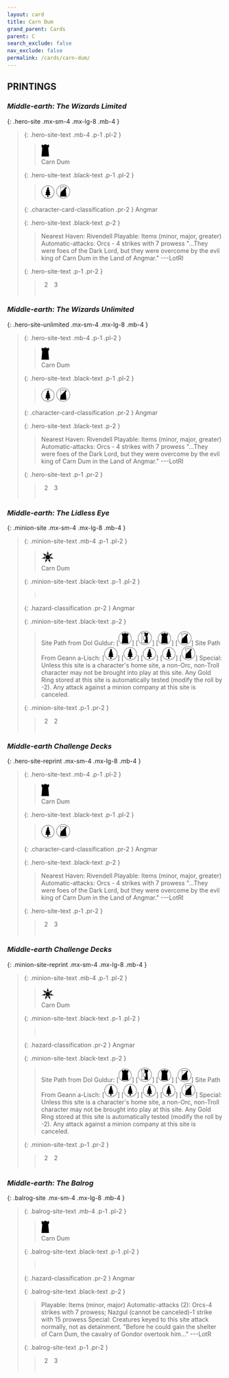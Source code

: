 ```yaml
---
layout: card
title: Carn Dum
grand_parent: Cards
parent: C
search_exclude: false
nav_exclude: false
permalink: /cards/carn-dum/
---
```


## PRINTINGS


### _Middle-earth: The Wizards Limited_

{: .hero-site .mx-sm-4 .mx-lg-8 .mb-4 }
> {: .hero-site-text .mb-4 .p-1 .pl-2 }
> > <div class="card-mp"><img src="/assets/images/dark-hold.svg"></div>
> > <div class="character-card-name">Carn Dum</div>
>
> {: .hero-site-text .black-text .p-1 .pl-2 }
> > ![](/assets/images/wilderness.svg) ![](/assets/images/shadow-land.svg)
>
> {: .character-card-classification .pr-2 }
> Angmar
>
> {: .hero-site-text .black-text .p-2 }
> > Nearest Haven: Rivendell Playable: Items (minor, major, greater) Automatic-attacks: Orcs - 4 strikes with 7 prowess  "...They were foes of the Dark Lord, but they were overcome by the evil king of Carn Dum in the Land of Angmar." ---LotRI 
> 
> {: .hero-site-text .p-1 .pr-2 }
> > <div class="hero-site-draw"><span class="hero-you-draw">&ensp;2&ensp;</span><span class="hero-opp-draw">&ensp;3&ensp;</span></div>
> > <div class="card-corruption">&nbsp;</div>

### _Middle-earth: The Wizards Unlimited_

{: .hero-site-unlimited .mx-sm-4 .mx-lg-8 .mb-4 }
> {: .hero-site-text .mb-4 .p-1 .pl-2 }
> > <div class="card-mp"><img src="/assets/images/dark-hold.svg"></div>
> > <div class="character-card-name">Carn Dum</div>
>
> {: .hero-site-text .black-text .p-1 .pl-2 }
> > ![](/assets/images/wilderness.svg) ![](/assets/images/shadow-land.svg)
>
> {: .character-card-classification .pr-2 }
> Angmar
>
> {: .hero-site-text .black-text .p-2 }
> > Nearest Haven: Rivendell Playable: Items (minor, major, greater) Automatic-attacks: Orcs - 4 strikes with 7 prowess  "...They were foes of the Dark Lord, but they were overcome by the evil king of Carn Dum in the Land of Angmar." ---LotRI 
> 
> {: .hero-site-text .p-1 .pr-2 }
> > <div class="hero-site-draw"><span class="hero-you-draw">&ensp;2&ensp;</span><span class="hero-opp-draw">&ensp;3&ensp;</span></div>
> > <div class="card-corruption">&nbsp;</div>

### _Middle-earth: The Lidless Eye_

{: .minion-site .mx-sm-4 .mx-lg-8 .mb-4 }
> {: .minion-site-text .mb-4 .p-1 .pl-2 }
> > <div class="card-mp"><img src="/assets/images/dark-haven.svg"></div>
> > <div class="card-name">Carn Dum</div>
>
> {: .minion-site-text .black-text .p-1 .pl-2 }
> > &nbsp;
>
> {: .hazard-classification .pr-2 }
> Angmar
>
> {: .minion-site-text .black-text .p-2 }
> > Site Path from Dol Guldur: \[![](/assets/images/dark-domain.svg)] \[![](/assets/images/border-land.svg)] \[![](/assets/images/dark-domain.svg)] \[![](/assets/images/shadow-land.svg)] Site Path From Geann a-Lisch: \[![](/assets/images/wilderness.svg)] \[![](/assets/images/wilderness.svg)] \[![](/assets/images/wilderness.svg)] \[![](/assets/images/wilderness.svg)] \[![](/assets/images/shadow-land.svg)] Special: Unless this site is a character's home site, a non-Orc, non-Troll character may not be brought into play at this site. Any Gold Ring stored at this site is automatically tested (modify the roll by -2). Any attack against a minion company at this site is canceled. 
> 
> {: .minion-site-text .p-1 .pr-2 }
> > <div class="hero-site-draw"><span class="minion-you-draw">&ensp;2&ensp;</span><span class="minion-opp-draw">&ensp;2&ensp;</span></div>
> > <div class="card-corruption">&nbsp;</div>

### _Middle-earth Challenge Decks_

{: .hero-site-reprint .mx-sm-4 .mx-lg-8 .mb-4 }
> {: .hero-site-text .mb-4 .p-1 .pl-2 }
> > <div class="card-mp"><img src="/assets/images/dark-hold.svg"></div>
> > <div class="character-card-name">Carn Dum</div>
>
> {: .hero-site-text .black-text .p-1 .pl-2 }
> > ![](/assets/images/wilderness.svg) ![](/assets/images/shadow-land.svg)
>
> {: .character-card-classification .pr-2 }
> Angmar
>
> {: .hero-site-text .black-text .p-2 }
> > Nearest Haven: Rivendell Playable: Items (minor, major, greater) Automatic-attacks: Orcs - 4 strikes with 7 prowess  "...They were foes of the Dark Lord, but they were overcome by the evil king of Carn Dum in the Land of Angmar." ---LotRI 
> 
> {: .hero-site-text .p-1 .pr-2 }
> > <div class="hero-site-draw"><span class="hero-you-draw">&ensp;2&ensp;</span><span class="hero-opp-draw">&ensp;3&ensp;</span></div>
> > <div class="card-corruption">&nbsp;</div>

### _Middle-earth Challenge Decks_

{: .minion-site-reprint .mx-sm-4 .mx-lg-8 .mb-4 }
> {: .minion-site-text .mb-4 .p-1 .pl-2 }
> > <div class="card-mp"><img src="/assets/images/dark-haven.svg"></div>
> > <div class="card-name">Carn Dum</div>
>
> {: .minion-site-text .black-text .p-1 .pl-2 }
> > &nbsp;
>
> {: .hazard-classification .pr-2 }
> Angmar
>
> {: .minion-site-text .black-text .p-2 }
> > Site Path from Dol Guldur: \[![](/assets/images/dark-domain.svg)] \[![](/assets/images/border-land.svg)] \[![](/assets/images/dark-domain.svg)] \[![](/assets/images/shadow-land.svg)] Site Path From Geann a-Lisch: \[![](/assets/images/wilderness.svg)] \[![](/assets/images/wilderness.svg)] \[![](/assets/images/wilderness.svg)] \[![](/assets/images/wilderness.svg)] \[![](/assets/images/shadow-land.svg)] Special: Unless this site is a character's home site, a non-Orc, non-Troll character may not be brought into play at this site. Any Gold Ring stored at this site is automatically tested (modify the roll by -2). Any attack against a minion company at this site is canceled. 
> 
> {: .minion-site-text .p-1 .pr-2 }
> > <div class="hero-site-draw"><span class="minion-you-draw">&ensp;2&ensp;</span><span class="minion-opp-draw">&ensp;2&ensp;</span></div>
> > <div class="card-corruption">&nbsp;</div>

### _Middle-earth: The Balrog_

{: .balrog-site .mx-sm-4 .mx-lg-8 .mb-4 }
> {: .balrog-site-text .mb-4 .p-1 .pl-2 }
> > <div class="card-mp"><img src="/assets/images/dark-hold.svg"></div>
> > <div class="card-name">Carn Dum</div>
>
> {: .balrog-site-text .black-text .p-1 .pl-2 }
> > &nbsp;
>
> {: .hazard-classification .pr-2 }
> Angmar
>
> {: .balrog-site-text .black-text .p-2 }
> > Playable: Items (minor, major) Automatic-attacks (2):  Orcs-4 strikes with 7 prowess; Nazgul (cannot be canceled)-1 strike with 15 prowess Special: Creatures keyed to this site attack normally, not as detainment.  "Before he could gain the shelter of Carn Dum, the cavalry of Gondor overtook him..." ---LotR 
> 
> {: .balrog-site-text .p-1 .pr-2 }
> > <div class="hero-site-draw"><span class="minion-you-draw">&ensp;2&ensp;</span><span class="minion-opp-draw">&ensp;3&ensp;</span></div>
> > <div class="card-corruption">&nbsp;</div>
